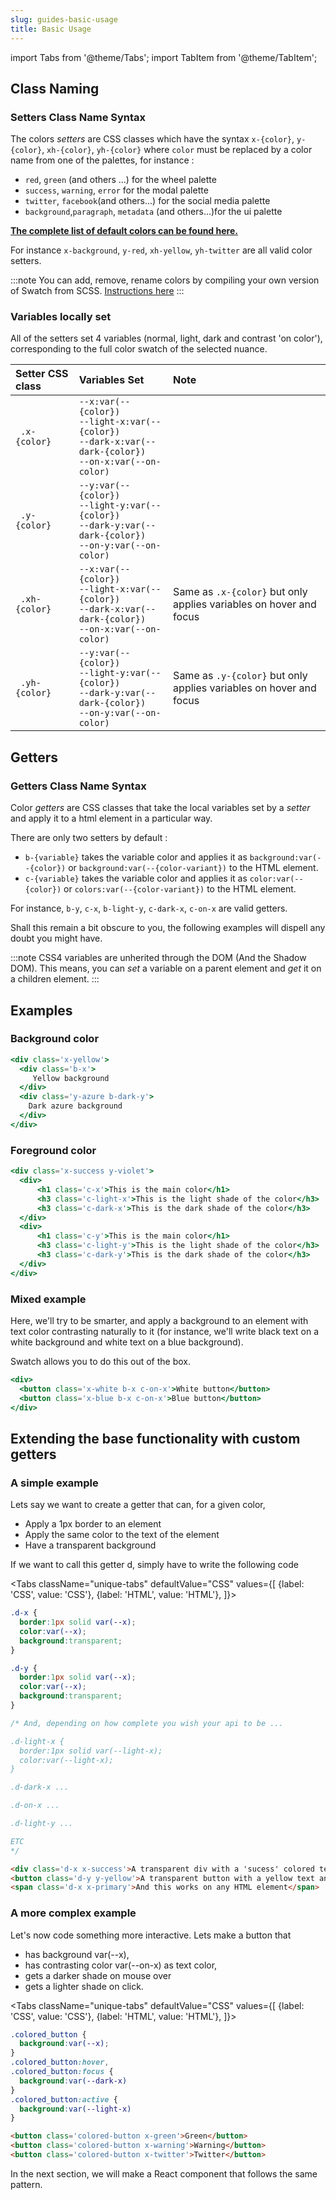 ```yaml
---
slug: guides-basic-usage
title: Basic Usage
---
```


import Tabs from '@theme/Tabs';
import TabItem from '@theme/TabItem';

## Class Naming

### Setters Class Name Syntax

The colors _setters_ are CSS classes which have the syntax `x-{color}`, `y-{color}`, `xh-{color}`, `yh-{color}` where `color` must be replaced by a color name from one of the palettes, for instance :
+ `red`, `green` (and others ...) for the wheel palette
+ `success`, `warning`, `error` for the modal palette
+ `twitter`, `facebook`(and others...) for the social media palette
+ `background`,`paragraph`, `metadata` (and others...)for the ui palette

**[The complete list of default colors can be found here.](./api-reference)**

For instance `x-background`, `y-red`, `xh-yellow`, `yh-twitter` are all valid color setters.

:::note
You can add, remove, rename colors by compiling your own version of Swatch from SCSS. [Instructions here](./advanced-custom-palette)
:::

### Variables locally set

All of the setters set 4 variables (normal, light, dark and contrast 'on color'), corresponding to the full color swatch of the selected nuance.

| Setter CSS class | Variables Set | Note |
| :------| :---------- | :------|
| ` .x-{color}` | `--x:var(--{color})`<br/>`--light-x:var(--{color})`<br/>`--dark-x:var(--dark-{color})`<br/>`--on-x:var(--on-color)`| |
| ` .y-{color}` | `--y:var(--{color})`<br/>`--light-y:var(--{color})`<br/>`--dark-y:var(--dark-{color})`<br/>`--on-y:var(--on-color)`| |
| ` .xh-{color}` | `--x:var(--{color})`<br/>`--light-x:var(--{color})`<br/>`--dark-x:var(--dark-{color})`<br/>`--on-x:var(--on-color)`| Same as `.x-{color}` but only applies variables on hover and focus |
| ` .yh-{color}` | `--y:var(--{color})`<br/>`--light-y:var(--{color})`<br/>`--dark-y:var(--dark-{color})`<br/>`--on-y:var(--on-color)`| Same as `.y-{color}` but only applies variables on hover and focus |


## Getters

### Getters Class Name Syntax

Color _getters_ are CSS classes that take the local variables set by a _setter_ and apply it to a html element in a particular way.

There are only two setters by default :
+ `b-{variable}` takes the variable color and applies it as `background:var(--{color})` or `background:var(--{color-variant})` to the HTML element.
+ `c-{variable}` takes the variable color and applies it as `color:var(--{color})` or `colors:var(--{color-variant})` to the HTML element.

For instance, `b-y`, `c-x`, `b-light-y`, `c-dark-x`, `c-on-x` are valid getters.

Shall this remain a bit obscure to you, the following examples will dispell any doubt you might have.

:::note
CSS4 variables are unherited through the DOM (And the Shadow DOM). This means, you can _set_ a variable on a parent element and _get_ it on a children element.
:::

## Examples

### Background color

```jsx live
<div class='x-yellow'>
  <div class='b-x'>
     Yellow background
  </div>
  <div class='y-azure b-dark-y'>
    Dark azure background
  </div>
</div>
```

### Foreground color


```jsx live
<div class='x-success y-violet'>
  <div>
	  <h1 class='c-x'>This is the main color</h1>
	  <h3 class='c-light-x'>This is the light shade of the color</h3>
	  <h3 class='c-dark-x'>This is the dark shade of the color</h3>
  </div>
  <div>
	  <h1 class='c-y'>This is the main color</h1>
	  <h3 class='c-light-y'>This is the light shade of the color</h3>
	  <h3 class='c-dark-y'>This is the dark shade of the color</h3>
  </div>
</div>
```

### Mixed example 

Here, we'll try to be smarter, and apply a background to an element with text color contrasting naturally to it (for instance, we'll write black text on a white background and white text on a blue background).

Swatch allows you  to do this out of the box.


```jsx live
<div>
  <button class='x-white b-x c-on-x'>White button</button>
  <button class='x-blue b-x c-on-x'>Blue button</button>
</div>
```



## Extending the base functionality with custom getters

### A simple example

Lets say we want to create a getter that can, for a given color,
+ Apply a 1px border to an element
+ Apply the same color to the text of the element
+ Have a transparent background

If we want to call this getter d, simply have to write the following code

<Tabs
  className="unique-tabs"
  defaultValue="CSS"
  values={[
    {label: 'CSS', value: 'CSS'},
    {label: 'HTML', value: 'HTML'},
  ]}>
  <TabItem value="CSS">

```css
.d-x {
  border:1px solid var(--x);
  color:var(--x);
  background:transparent;
}

.d-y {
  border:1px solid var(--x);
  color:var(--x);
  background:transparent;
}

/* And, depending on how complete you wish your api to be ... 

.d-light-x {
  border:1px solid var(--light-x);
  color:var(--light-x);
}

.d-dark-x ...

.d-on-x ...

.d-light-y ...

ETC
*/
```

  </TabItem>
  <TabItem value="HTML">

```html
<div class='d-x x-success'>A transparent div with a 'sucess' colored text and border</div>
<button class='d-y y-yellow'>A transparent button with a yellow text and border</button>
<span class='d-x x-primary'>And this works on any HTML element</span>
```
  </TabItem>
</Tabs>

### A more complex example

Let's now code something more interactive. Lets make a button that 
+ has background var(--x),
+ has contrasting color var(--on-x) as text color,
+ gets a darker shade on mouse over 
+ gets a lighter shade on click.

<Tabs
  className="unique-tabs"
  defaultValue="CSS"
  values={[
    {label: 'CSS', value: 'CSS'},
    {label: 'HTML', value: 'HTML'},
  ]}>
  <TabItem value="CSS">

```css
.colored_button {
  background:var(--x);
}
.colored_button:hover,
.colored_button:focus {
  background:var(--dark-x)
}
.colored_button:active {
  background:var(--light-x)
}
```
  </TabItem>
  <TabItem value="HTML">

```html
<button class='colored-button x-green'>Green</button>
<button class='colored-button x-warning'>Warning</button>
<button class='colored-button x-twitter'>Twitter</button>
```
  </TabItem>
</Tabs>


In the next section, we will make a React component that follows the same pattern. 
